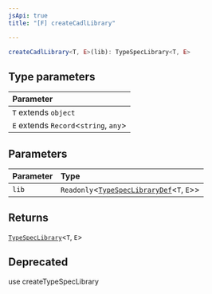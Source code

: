 ```yaml
---
jsApi: true
title: "[F] createCadlLibrary"

---
```

```ts
createCadlLibrary<T, E>(lib): TypeSpecLibrary<T, E>
```

## Type parameters

| Parameter |
| :------ |
| `T` extends `object` |
| `E` extends `Record`<`string`, `any`\> |

## Parameters

| Parameter | Type |
| :------ | :------ |
| `lib` | `Readonly`<[`TypeSpecLibraryDef`](../interfaces/TypeSpecLibraryDef.md)<`T`, `E`\>\> |

## Returns

[`TypeSpecLibrary`](../interfaces/TypeSpecLibrary.md)<`T`, `E`\>

## Deprecated

use createTypeSpecLibrary
